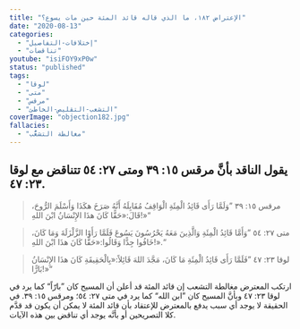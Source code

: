 ```yaml
---
title: "الإعتراض ١٨٢، ما الذي قاله قائد المئة حين مات يسوع؟"
date: "2020-08-13"
categories:
  - "إختلافات-التفاصيل"
  - "تناقضات"
youtube: "isiFOY9xP0w"
status: "published"
tags:
  - "لوقا"
  - "متى"
  - "مرقس"
  - "التشعب-التقليص-الخاطئ"
coverImage: "objection182.jpg"
fallacies:
  - "مغالطة التشعُّب"
---
```


## **يقول الناقد بأنَّ مرقس ١٥: ٣٩ ومتى ٢٧: ٥٤ تتناقض مع لوقا ٢٣: ٤٧.**

> مرقس ١٥: ٣٩ ”وَلَمَّا رَأَى قَائِدُ الْمِئَةِ الْوَاقِفُ مُقَابِلَهُ أَنَّهُ صَرَخَ هكَذَا وَأَسْلَمَ الرُّوحَ، قَالَ:«حَقًّا كَانَ هذَا الإِنْسَانُ ابْنَ اللهِ!»“

> متى ٢٧: ٥٤ ”وَأَمَّا قَائِدُ الْمِئَةِ وَالَّذِينَ مَعَهُ يَحْرُسُونَ يَسُوعَ فَلَمَّا رَأَوْا الزَّلْزَلَةَ وَمَا كَانَ، خَافُوا جِدًّا وَقَالُوا:«حَقًّا كَانَ هذَا ابْنَ اللهِ!».“

> لوقا ٢٣: ٤٧ ”فَلَمَّا رَأَى قَائِدُ الْمِئَةِ مَا كَانَ، مَجَّدَ اللهَ قَائِلاً:«بِالْحَقِيقَةِ كَانَ هذَا الإِنْسَانُ بَارًّا!»“

ارتكب المعترض مغالطة التشعب إن قائد المئة قد أعلن أن المسيح كان ”بارّاً“ كما يرد في لوقا ٢٣: ٤٧ وبأنَّ المسيح كان ”ابن الله“ كما يرد في متى ٢٧: ٥٤؛ ومرقس ١٥: ٣٩. في الحقيقة لا يوجد أي سبب يدفع بالمعترض للإعتقاد بأن قائد المئة لا يمكن أن يكون قد قدَّم كلا التصريحين أو بأنَّه يوجد أي تناقض بين هذه الآيات.
